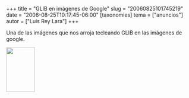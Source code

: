 +++
title = "GLIB en imágenes de Google"
slug = "20060825101745219"
date = "2006-08-25T10:17:45-06:00"
[taxonomies]
tema = ["anuncios"]
autor = ["Luis Rey Lara"]
+++

Una de las imágenes que nos arroja tecleando GLIB en las imágenes de
google.

<a href="http://www.glib.org.mx/images/articles/20060825101745219_1_original.JPG" title="Ver imagen sin proporción"><img width="77" height="120" src="http://www.glib.org.mx/images/articles/20060825101745219_1.JPG" alt=""></a>

